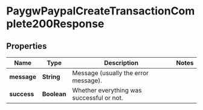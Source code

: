 

# PaygwPaypalCreateTransactionComplete200Response


## Properties

| Name | Type | Description | Notes |
|------------ | ------------- | ------------- | -------------|
|**message** | **String** | Message (usually the error message). |  |
|**success** | **Boolean** | Whether everything was successful or not. |  |



